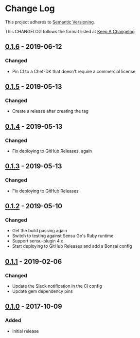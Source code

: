 # Change Log

This project adheres to [Semantic Versioning](http://semver.org/).

This CHANGELOG follows the format listed at [Keep A Changelog](http://keepachangelog.com/)

## [0.1.6] - 2019-06-12
### Changed
- Pin CI to a Chef-DK that doesn't require a commercial license

## [0.1.5] - 2019-05-13
### Changed
- Create a release after creating the tag

## [0.1.4] - 2019-05-13
### Changed
- Fix deploying to GitHub Releases, again

## [0.1.3] - 2019-05-13
### Changed
- Fix deploying to GitHub Releases

## [0.1.2] - 2019-05-10
### Changed
- Get the build passing again
- Switch to testing against Sensu Go's Ruby runtime
- Support sensu-plugin 4.x
- Start deploying to GitHub Releases and add a Bonsai config

## [0.1.1] - 2019-02-06
### Changed
- Update the Slack notification in the CI config
- Update gem dependency pins

## [0.1.0] - 2017-10-09
### Added
- Initial release

[0.1.6]: https://github.com/socrata-platform/sensu-plugins-habitat/compare/v0.1.5...v0.1.6
[0.1.5]: https://github.com/socrata-platform/sensu-plugins-habitat/compare/v0.1.4...v0.1.5
[0.1.4]: https://github.com/socrata-platform/sensu-plugins-habitat/compare/v0.1.3...v0.1.4
[0.1.3]: https://github.com/socrata-platform/sensu-plugins-habitat/compare/v0.1.2...v0.1.3
[0.1.2]: https://github.com/socrata-platform/sensu-plugins-habitat/compare/v0.1.1...v0.1.2
[0.1.1]: https://github.com/socrata-platform/sensu-plugins-habitat/compare/v0.1.0...v0.1.1
[0.1.0]: https://github.com/socrata-platform/sensu-plugins-habitat/tree/v0.1.0
